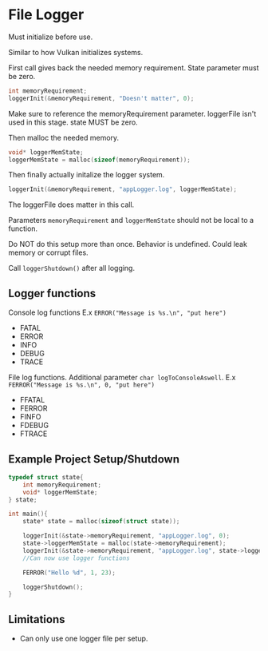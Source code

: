 # File Logger

Must initialize before use.

Similar to how Vulkan initializes systems.

First call gives back the needed memory requirement. State parameter must be zero.

```c
int memoryRequirement;
loggerInit(&memoryRequirement, "Doesn't matter", 0);
```
Make sure to reference the memoryRequirement parameter. loggerFile isn't used in this stage. state MUST be zero.

Then malloc the needed memory.

```c
void* loggerMemState;
loggerMemState = malloc(sizeof(memoryRequirement));
```

Then finally actually initalize the logger system.

```c
loggerInit(&memoryRequirement, "appLogger.log", loggerMemState);
```

The loggerFile does matter in this call.

Parameters `memoryRequirement` and `loggerMemState` should not be local to a function.

Do NOT do this setup more than once. Behavior is undefined. Could leak memory or corrupt files.

Call `loggerShutdown()` after all logging.

## Logger functions

Console log functions E.x `ERROR("Message is %s.\n", "put here")`

- FATAL
- ERROR
- INFO
- DEBUG
- TRACE

File log functions. Additional parameter `char logToConsoleAswell`. E.x `FERROR("Message is %s.\n", 0, "put here")`

- FFATAL
- FERROR
- FINFO
- FDEBUG
- FTRACE

## Example Project Setup/Shutdown

```c
typedef struct state{
    int memoryRequirement;
    void* loggerMemState;
} state;

int main(){
    state* state = malloc(sizeof(struct state));

    loggerInit(&state->memoryRequirement, "appLogger.log", 0);
    state->loggerMemState = malloc(state->memoryRequirement);
    loggerInit(&state->memoryRequirement, "appLogger.log", state->loggerMemState);
    //Can now use logger functions

    FERROR("Hello %d", 1, 23);

    loggerShutdown();
}
```

## Limitations

- Can only use one logger file per setup.

